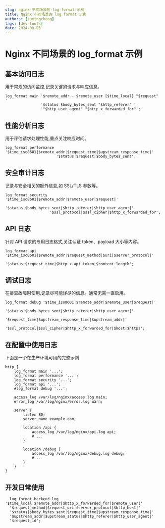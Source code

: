 ```yaml
---
slug: nginx-不同场景的-log-format-示例
title: Nginx 不同场景的 log format 示例
authors: [sumingcheng]
tags: [dev-tools]
date: 2024-09-03
---
```


# Nginx 不同场景的 log_format 示例

## 基本访问日志

用于常规的访问监控,记录关键的请求与响应信息。

```
log_format main '$remote_addr - $remote_user [$time_local] "$request" '
                '$status $body_bytes_sent "$http_referer" '
                '"$http_user_agent" "$http_x_forwarded_for"';
```

## 性能分析日志

用于评估请求处理性能,重点关注响应时间。

```
log_format performance '$time_iso8601|$remote_addr|$request_time|$upstream_response_time|'
                       '$status|$request|$body_bytes_sent';
```

## 安全审计日志

记录与安全相关的额外信息,如 SSL/TLS 参数等。

```
log_format security '$time_iso8601|$remote_addr|$remote_user|$request|'
                    '$status|$body_bytes_sent|$http_referer|$http_user_agent|'
                    '$ssl_protocol|$ssl_cipher|$http_x_forwarded_for';
```

## API 日志

针对 API 请求的专用日志格式,关注认证 token、payload 大小等内容。

```
log_format api '$time_iso8601|$remote_addr|$request_method|$uri|$server_protocol|'
               '$status|$request_time|$http_x_api_token|$content_length';
```

## 调试日志

在排查故障时使用,记录尽可能详尽的信息。通常无需一直启用。

```
log_format debug '$time_iso8601|$remote_addr|$remote_user|$request|'
                 '$status|$body_bytes_sent|$http_referer|$http_user_agent|'
                 '$request_time|$upstream_response_time|$upstream_addr|'
                 '$ssl_protocol|$ssl_cipher|$http_x_forwarded_for|$host|$https';
```

## 在配置中使用日志

下面是一个在生产环境可用的完整示例

```
http {
    log_format main '...';
    log_format performance '...';
    log_format security '...';
    log_format api '...';
    #log_format debug '...';
​
    access_log /var/log/nginx/access.log main;
    error_log /var/log/nginx/error.log warn;
​
    server {
        listen 80;
        server_name example.com;

        location /api {
            access_log /var/log/nginx/api.log api;
            # ...
        }
​
        location /debug {
            access_log /var/log/nginx/debug.log debug;
            # ...
        }
    }
}
```

## 开发日常使用

```
  log_format backend_log '$time_local|$remote_addr|$http_x_forwarded_for|$remote_user|'
  '$request_method|$request_uri|$server_protocol|$http_host|'
  '$status|$body_bytes_sent|$request_time|$upstream_response_time|'
  '$upstream_addr|$upstream_status|$http_referer|$http_user_agent|'
  '$request_id';
```
